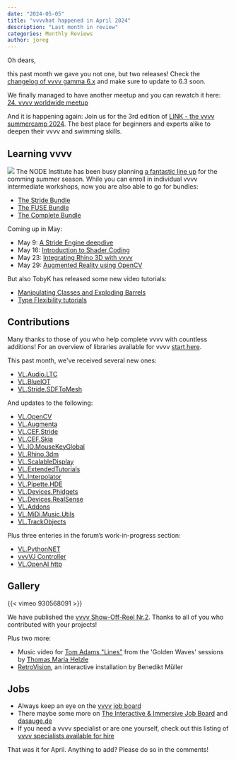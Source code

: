 ```yaml
---
date: "2024-05-05"
title: "vvvvhat happened in April 2024"
description: "Last month in review"
categories: Monthly Reviews
author: joreg
---
```


Oh dears,

this past month we gave you not one, but two releases! Check the [changelog of vvvv gamma 6.x](https://thegraybook.vvvv.org/changelog/6.x.html) and make sure to update to 6.3 soon. 

We finally managed to have another meetup and you can rewatch it here: [24. vvvv worldwide meetup](https://www.youtube.com/live/gNszIiRAjDo?si=OlReiYsfyIBEnZFL)

And it is happening again: Join us for the 3rd edition of [LINK - the vvvv summercamp 2024](https://visualprogramming.net/blog/2024/link-the-vvvv-summer-camp-24/). The best place for beginners and experts alike to deepen their vvvv and swimming skills.

## Learning vvvv
![](Stride05.png)
The NODE Institute has been busy planning [a fantastic line up](https://thenodeinstitute.org/ss24-vvvv-intermediates/) for the comming summer season. While you can enroll in individual vvvv intermediate workshops, now you are also able to go for bundles:

- [The Stride Bundle](https://thenodeinstitute.org/product/vvvv-intermediates-summer-2024-stride-bundle/)
- [The FUSE Bundle](https://thenodeinstitute.org/product/vvvv-intermediates-summer-2024-fuse-bundle/)
- [The Complete Bundle](https://thenodeinstitute.org/product/vvvv-intermediates-summer-2024-complete-bundle/)

Coming up in May:
* May 9: [A Stride Engine deepdive](https://thenodeinstitute.org/courses/ss24-vvvv-advanced-3d-rendering-in-vvvv-with-stride/)
* May 16: [Introduction to Shader Coding](https://thenodeinstitute.org/courses/ss24-vvvv-introduction-to-shaders-in-vvvv/)
* May 23: [Integrating Rhino 3D with vvvv](https://thenodeinstitute.org/courses/ss24-vvvv-integrating-rhino-3d-with-vvvv/)
* May 29: [Augmented Reality using OpenCV](https://thenodeinstitute.org/courses/ss24-vvvv-introduction-to-core-fuse-principles/)

But also TobyK has released some new video tutorials:
* [Manipulating Classes and Exploding Barrels](https://discourse.vvvv.org/t/manipulating-classes-and-exploding-barrels/22559)
* [Type Flexibility tutorials](https://discourse.vvvv.org/t/type-flexibility-tutorials/22589/)

## Contributions
Many thanks to those of you who help complete vvvv with countless additions! For an overview of libraries available for vvvv [start here](https://thegraybook.vvvv.org/reference/libraries/overview.html).

This past month, we've received several new ones:
- [VL.Audio.LTC](https://www.nuget.org/packages/VL.Audio.LTC)
- [VL.BlueIOT](https://www.nuget.org/packages/VL.BlueIOT)
- [VL.Stride.SDFToMesh](https://www.nuget.org/packages/VL.Stride.SDFToMesh)

And updates to the following:
- [VL.OpenCV](https://www.nuget.org/packages/VL.OpenCV)
- [VL.Augmenta](https://www.nuget.org/packages/VL.Augmenta)
- [VL.CEF.Stride](https://www.nuget.org/packages/VL.CEF.Stride)
- [VL.CEF.Skia](https://www.nuget.org/packages/VL.CEF.Skia)
- [VL.IO.MouseKeyGlobal](https://www.nuget.org/packages/VL.IO.MouseKeyGlobal)
- [VL.Rhino.3dm](https://www.nuget.org/packages/VL.Rhino.3dm)
- [VL.ScalableDisplay](https://www.nuget.org/packages/VL.ScalableDisplay)
- [VL.ExtendedTutorials](https://www.nuget.org/packages/VL.ExtendedTutorials)
- [VL.Interpolator](https://www.nuget.org/packages/VL.Interpolator)
- [VL.Pipette.HDE](https://www.nuget.org/packages/VL.Pipette.HDE)
- [VL.Devices.Phidgets](https://www.nuget.org/packages/VL.Devices.Phidgets)
- [VL.Devices.RealSense](https://www.nuget.org/packages/VL.Devices.RealSense)
- [VL.Addons](https://www.nuget.org/packages/VL.Addons)
- [VL.MiDi.Music.Utils](https://www.nuget.org/packages/VL.MiDi.Music.Utils)
- [VL.TrackObjects](https://www.nuget.org/packages/VL.TrackObjects)

Plus three enteries in the forum’s work-in-progress section:
- [VL.PythonNET](https://discourse.vvvv.org/t/vl-pythonnet-and-ai-worflows-like-streamdiffusion-in-vvvv-gamma/22596/1)
- [vvvVJ Controller](https://discourse.vvvv.org/t/vvvvj-controller/22542)
- [VL.OpenAI http](https://discourse.vvvv.org/t/vl-openai-http/22567)

## Gallery

{{< vimeo 930568091 >}}

We have published the [vvvv Show-Off-Reel Nr.2](https://visualprogramming.net/blog/2024/the-vvvv-show-off-reel-nr.-2/). Thanks to all of you who contributed with your projects!

Plus two more:
* Music video for [Tom Adams "Lines"](https://youtu.be/v8FkjtQ-Chs?si=xhUQQ4Fg0CPMnI92) from the 'Golden Waves' sessions by [Thomas Maria Helzle](https://screendream.de/)
* [RetroVision](https://zbm.hs-mainz.de/project/interaktive-installation-retrovisio/), an interactive installation by Benedikt Müller

## Jobs
- Always keep an eye on the [vvvv job board](https://discourse.vvvv.org/c/jobs)
- There maybe some more on [The Interactive & Immersive Job Board](https://jobs.interactiveimmersive.io/?s=vvvv&post_type=job_listing&orderby=date) and [dasauge.de](https://dasauge.de/sta/Vvvv/)
- If you need a vvvv specialist or are one yourself, check out this listing of [vvvv specialists available for hire](https://vvvv.org/documentation/vvvv-specialists-available-for-hire)

That was it for April. Anything to add? Please do so in the comments!